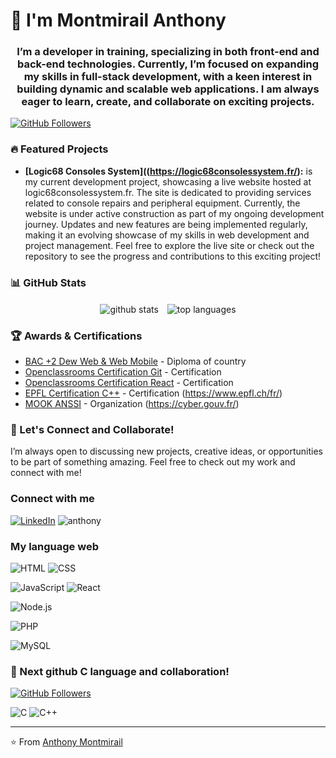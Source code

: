 # 👋 I'm Montmirail Anthony</h1>

<h3 align="center">I’m a developer in training, specializing in both front-end and back-end technologies. 
Currently, I’m focused on expanding my skills in full-stack development, 
with a keen interest in building dynamic and scalable web applications.
I am always eager to learn, create, and collaborate on exciting projects.</h3>

[![GitHub Followers](https://img.shields.io/github/followers/AnthonyM68?label=Follow&style=social)](https://github.com/AnthonyM68)

### 🔥 Featured Projects

- **[Logic68 Consoles System]((https://logic68consolessystem.fr/):**  is my current development project, showcasing a live website hosted at logic68consolessystem.fr. The site is dedicated to providing services related to console repairs and peripheral equipment.
Currently, the website is under active construction as part of my ongoing development journey. Updates and new features are being implemented regularly, making it an evolving showcase of my skills in web development and project management.
Feel free to explore the live site or check out the repository to see the progress and contributions to this exciting project!

### 📊 GitHub Stats

<p align="center">
  <img align="center" src="https://github-readme-stats.vercel.app/api?username=AnthonyM68&show_icons=true&theme=radical" alt="github stats" style="display: inline-block; margin-right: 10px;" />
  <img align="center" src="https://github-readme-stats.vercel.app/api/top-langs/?username=AnthonyM68&layout=compact&theme=radical" alt="top languages" style="display: inline-block;" />
</p>

### 🏆 Awards & Certifications
- [BAC +2 Dew Web & Web Mobile](https://github.com/AnthonyM68/AnthonyM68/blob/main/titre/bac_II_Dev_Web_and_Web_%20Mobile.jpg) -  Diploma of country
- [Openclassrooms Certification Git](https://github.com/AnthonyM68/AnthonyM68/blob/main/mooc/certificat_git.pdf) - Certification
- [Openclassrooms Certification React](https://github.com/AnthonyM68/AnthonyM68/blob/main/mooc/certificat_react.pdf) - Certification
- [EPFL Certification C++](https://github.com/AnthonyM68/AnthonyM68/blob/main/mooc/epfl.pdf) - Certification (https://www.epfl.ch/fr/)
- [MOOK ANSSI](https://github.com/AnthonyM68/AnthonyM68/blob/main/mooc/anssi.pdf) - Organization (https://cyber.gouv.fr/) 

### 🚀 Let's Connect and Collaborate!

I’m always open to discussing new projects, creative ideas, or opportunities to be part of something amazing.
Feel free to check out my work and connect with me!

### Connect with me 
[![LinkedIn](https://img.shields.io/badge/LinkedIn-Connect-blue)](https://www.linkedin.com/in/anthony-montmirail/)
<img src="https://komarev.com/ghpvc/?username=anthony&label=Profile%20views&color=0e75b6&style=flat" alt="anthony" />

### My language web
![HTML](https://img.shields.io/badge/HTML-%20%20%20%20%20%20%20%20%20%20%20%20%20%20%20%20%20%20%20%20%20%20%20%20%20%20%20%20%20%20%20%20%20%20%20%20%20%20-E34F26)
![CSS](https://img.shields.io/badge/CSS-%20%20%20%20%20%20%20%20%20%20%20%20%20%20%20%20%20%20%20%20%20%20%20%20%20%20%20%20%20%20%20%20%20%20%20%20%20%20-1572B6)


![JavaScript](https://img.shields.io/badge/JavaScript-%20%20%20%20%20%20%20%20%20%20%20%20%20%20%20%20%20%20%20%20%20%20%20%20%20%20%20%20%20%20%20%20%20%20%20-FFFF00)
![React](https://img.shields.io/badge/React-%20%20%20%20%20%20%20%20%20%20%20%20%20%20%20%20%20%20%20%20%20%20%20%20%20%20%20%20%20%20%20%20%20%20%20%20%20%20-61DAFB)

![Node.js](https://img.shields.io/badge/Node.js-%20%20%20%20%20%20%20%20%20%20%20%20%20%20%20%20%20%20%20%20%20%20%20%20%20%20%20%20%20%20%20%20%20%20%20%20%20%20-339933)

![PHP](https://img.shields.io/badge/PHP-%20%20%20%20%20%20%20%20%20%20%20%20%20%20%20%20%20%20%20%20%20%20%20%20%20%20%20%20%20%20%20%20%20%20%20%20%20%20-787CB5)


![MySQL](https://img.shields.io/badge/MySQL-%20%20%20%20%20%20%20%20%20%20%20%20%20%20%20%20%20%20%20%20%20%20%20%20%20%20%20%20%20%20%20%20%20%20%20%20%20%20-4479A1)



### 🚀 Next github C language and collaboration!

[![GitHub Followers](https://img.shields.io/github/followers/logic-68?label=Follow&style=social)](https://github.com/logic-68)

 ![C](https://img.shields.io/badge/C-%20%20%20%20%20%20%20%20%20%20%20%20%20%20%20%20%20%20%20%20%20%20%20%20%20%20%20%20%20%20%20%20%20%20%20%20%20%20-00599C)
![C++](https://img.shields.io/badge/C%2B%2B-%20%20%20%20%20%20%20%20%20%20%20%20%20%20%20%20%20%20%20%20%20%20%20%20%20%20%20%20%20%20%20%20%20%20%20%20%20%20%20-00599C)

---

⭐️ From [Anthony Montmirail](https://github.com/AnthonyM68)
